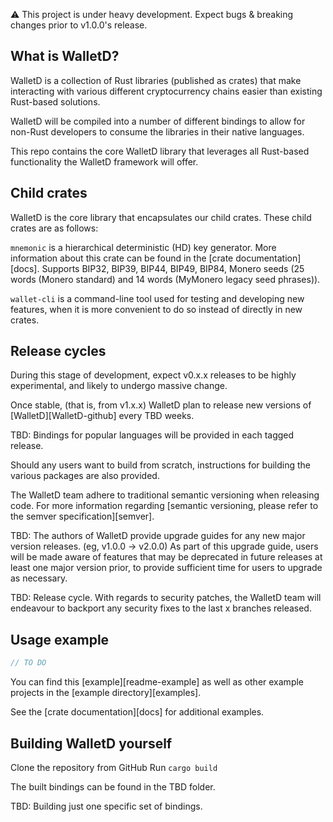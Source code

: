 ⚠️ This project is under heavy development. Expect bugs & breaking changes prior to v1.0.0's release.
## What is WalletD?
WalletD is a collection of Rust libraries (published as crates) that make interacting with various different cryptocurrency chains easier than existing Rust-based solutions.

WalletD will be compiled into a number of different bindings to allow for non-Rust developers to consume the libraries in their native languages.

This repo contains the core WalletD library that leverages all Rust-based functionality the WalletD framework will offer.
## Child crates

WalletD is the core library that encapsulates our child crates. These child crates are as follows:

`mnemonic` is a hierarchical deterministic (HD) key generator. More information about this crate can be found in the [crate documentation][docs]. Supports BIP32, BIP39, BIP44, BIP49, BIP84, Monero seeds (25 words (Monero standard) and 14 words (MyMonero legacy seed phrases)).

`wallet-cli` is a command-line tool used for testing and developing new features, when it is more convenient to do so instead of directly in new crates.

## Release cycles
During this stage of development, expect v0.x.x releases to be highly experimental, and likely to undergo massive change.

Once stable, (that is, from v1.x.x) WalletD plan to release new versions of [WalletD][WalletD-github] every TBD weeks.

TBD: Bindings for popular languages will be provided in each tagged release. 

Should any users want to build from scratch, instructions for building the various packages are also provided.

The WalletD team adhere to traditional semantic versioning when releasing code. For more information regarding [semantic versioning, please refer to the semver specification][semver].

TBD: The authors of WalletD provide upgrade guides for any new major version releases. (eg, v1.0.0 -> v2.0.0) As part of this upgrade guide, users will be made aware of features that may be deprecated in future releases at least one major version prior, to provide sufficient time for users to upgrade as necessary.

TBD: Release cycle. With regards to security patches, the WalletD team will endeavour to backport any security fixes to the last x branches released.
## Usage example

```rust
// TO DO
```

You can find this [example][readme-example] as well as other example projects in the [example directory][examples].

See the [crate documentation][docs] for additional examples.

## Building WalletD yourself

Clone the repository from GitHub
Run `cargo build`

The built bindings can be found in the TBD folder.

TBD: Building just one specific set of bindings.
